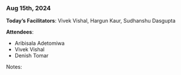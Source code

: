 ### Aug 15th, 2024

**Today’s Facilitators**: Vivek Vishal, Hargun Kaur, Sudhanshu Dasgupta


**Attendees**: 
- Aribisala Adetomiwa
- Vivek Vishal
- Denish Tomar



Notes:
